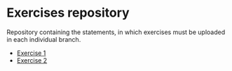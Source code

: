 # Exercises repository
Repository containing the statements, in which exercises must be uploaded in each individual branch.
 - [Exercise 1](https://github.com/PDD-2024/Exercises/blob/main/exercise1.md)
 - [Exercise 2](https://github.com/PDD-2024/Exercises/blob/main/exercise2.md)
